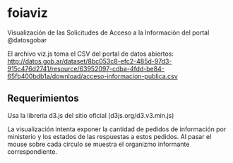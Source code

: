# foiaviz
Visualización de las Solicitudes de Acceso a la Información del portal @datosgobar

El archivo viz.js toma el CSV del portal de datos abiertos:
http://datos.gob.ar/dataset/8bc053c8-efc2-485d-97d3-915c476d2741/resource/63952097-cdba-4fdd-be84-65fb400bdb1a/download/acceso-informacion-publica.csv

## Requerimientos
Usa la libreria d3.js del sitio oficial (d3js.org/d3.v3.min.js)

La visualización intenta exponer la cantidad de pedidos de información por ministerio y los estados de las respuestas a estos pedidos.
Al pasar el mouse sobre cada circulo se muestra el organizmo informante correspondiente.